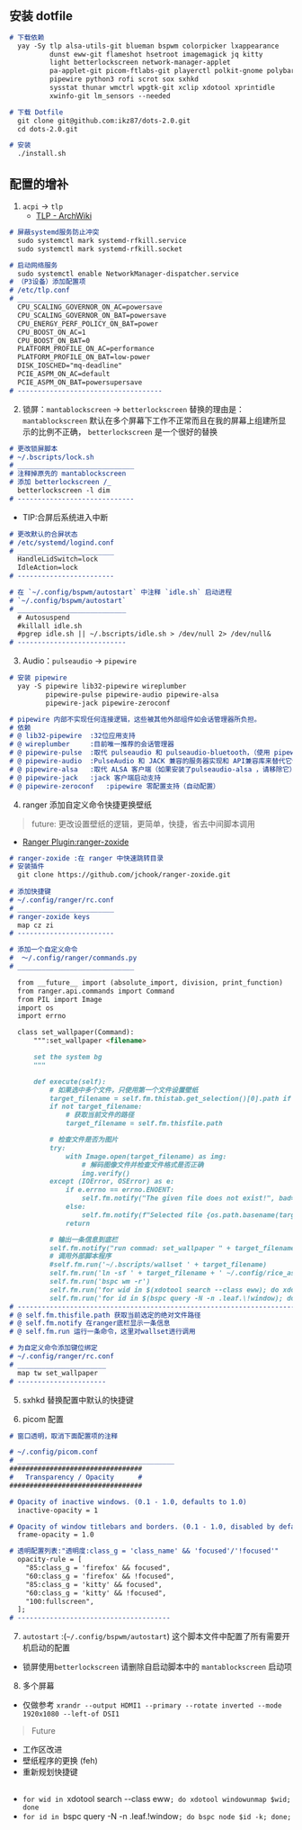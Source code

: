 ## 安装 dotfile
  ```markdown
  # 下载依赖
    yay -Sy tlp alsa-utils-git blueman bspwm colorpicker lxappearance
            dunst eww-git flameshot hsetroot imagemagick jq kitty
            light betterlockscreen network-manager-applet
            pa-applet-git picom-ftlabs-git playerctl polkit-gnome polybar
            pipewire python3 rofi scrot sox sxhkd
            sysstat thunar wmctrl wpgtk-git xclip xdotool xprintidle
            xwinfo-git lm_sensors --needed

  # 下载 Dotfile
    git clone git@github.com:ikz87/dots-2.0.git
    cd dots-2.0.git

  # 安装
    ./install.sh
  ```

## 配置的增补
  1. `acpi` -> `tlp`
      - [TLP - ArchWiki](https://wiki.archlinux.org/title/TLP)
  ```markdown
  # 屏蔽systemd服务防止冲突
    sudo systemctl mark systemd-rfkill.service
    sudo systemctl mark systemd-rfkill.socket

  # 启动网络服务
    sudo systemctl enable NetworkManager-dispatcher.service
  # （P3设备）添加配置项
  # /etc/tlp.conf
  # ____________________________________
    CPU_SCALING_GOVERNOR_ON_AC=powersave
    CPU_SCALING_GOVERNOR_ON_BAT=powersave
    CPU_ENERGY_PERF_POLICY_ON_BAT=power
    CPU_BOOST_ON_AC=1
    CPU_BOOST_ON_BAT=0
    PLATFORM_PROFILE_ON_AC=performance
    PLATFORM_PROFILE_ON_BAT=low-power
    DISK_IOSCHED="mq-deadline"
    PCIE_ASPM_ON_AC=default
    PCIE_ASPM_ON_BAT=powersupersave
  # ------------------------------------
  ```

  2. 锁屏：`mantablockscreen` -> `betterlockscreen`
  替换的理由是：`mantablockscreen` 默认在多个屏幕下工作不正常而且在我的屏幕上组建所显示的比例不正确，
  `betterlockscreen` 是一个很好的替换
  ```markdown
  # 更改锁屏脚本
  # ~/.bscripts/lock.sh
  # _____________________________
  # 注释掉原先的 mantablockscreen
  # 添加 betterlockscreen /_
    betterlockscreen -l dim
  # -----------------------------
  ```
  - TIP:合屏后系统进入中断
  ```markdown
  # 更改默认的合屏状态
  # /etc/systemd/logind.conf
  # ________________________
    HandleLidSwitch=lock
    IdleAction=lock
  # ------------------------

  # 在 `~/.config/bspwm/autostart` 中注释 `idle.sh` 启动进程
  # `~/.config/bspwm/autostart`
  # ___________________________
    # Autosuspend
    #killall idle.sh
    #pgrep idle.sh || ~/.bscripts/idle.sh > /dev/null 2> /dev/null&
  # ---------------------------
  ```

  3. Audio：`pulseaudio` -> `pipewire`
  ```markdown
  # 安装 pipewire 
    yay -S pipewire lib32-pipewire wireplumber
           pipewire-pulse pipewire-audio pipewire-alsa
           pipewire-jack pipewire-zeroconf

  # pipewire 内部不实现任何连接逻辑，这些被其他外部组件如会话管理器所负担。
  # 依赖
  # @ lib32-pipewire  :32位应用支持
  # @ wireplumber     :目前唯一推荐的会话管理器
  # @ pipewire-pulse  :取代 pulseaudio 和 pulseaudio-bluetooth，（使用 pipewire-pulse.server 替换 pulseaudio.server）'pactl info 查看 "Server Name:PulseAudio (on PipeWire)'" 即成功
  # @ pipewire-audio  :PulseAudio 和 JACK 兼容的服务器实现和 API兼容库来替代它们，处理蓝牙设备连接
  # @ pipewire-alsa   :取代 ALSA 客户端（如果安装了pulseaudio-alsa ，请移除它）
  # @ pipewire-jack   :jack 客户端启动支持
  # @ pipewire-zeroconf   :pipewire 零配置支持（自动配置）
  ```

  4. ranger 添加自定义命令快捷更换壁纸
  > future: 更改设置壁纸的逻辑，更简单，快捷，省去中间脚本调用
  - [Ranger Plugin:ranger-zoxide](https://github.com/jchook/ranger-zoxide)
  ```markdown
  # ranger-zoxide :在 ranger 中快速跳转目录
  # 安装插件
    git clone https://github.com/jchook/ranger-zoxide.git
    
  # 添加快捷键
  # ~/.config/ranger/rc.conf
  # ________________________
  # ranger-zoxide keys
    map cz zi
  # ------------------------

  # 添加一个自定义命令
  #  ～/.config/ranger/commands.py
  # _____________________________

    from __future__ import (absolute_import, division, print_function)
    from ranger.api.commands import Command
    from PIL import Image
    import os
    import errno

    class set_wallpaper(Command):
        """:set_wallpaper <filename>

        set the system bg
        """

        def execute(self):
            # 如果选中多个文件，只使用第一个文件设置壁纸
            target_filename = self.fm.thistab.get_selection()[0].path if len(self.fm.thistab.get_selection()) > 0 else None
            if not target_filename:
                # 获取当前文件的路径
                target_filename = self.fm.thisfile.path

            # 检查文件是否为图片
            try:
                with Image.open(target_filename) as img:
                    # 解码图像文件并检查文件格式是否正确
                    img.verify()
            except (IOError, OSError) as e:
                if e.errno == errno.ENOENT:
                    self.fm.notify("The given file does not exist!", bad=True)
                else:
                    self.fm.notify(f"Selected file {os.path.basename(target_filename)} is not an image.", bad=True)
                return

            # 输出一条信息到底栏
            self.fm.notify("run commad: set_wallpaper " + target_filename)
            # 调用外部脚本程序
            #self.fm.run('~/.bscripts/wallset ' + target_filename)
            self.fm.run('ln -sf ' + target_filename + ' ~/.config/rice_assets/Images/wallpaper.png')
            self.fm.run('bspc wm -r')
            self.fm.run('for wid in $(xdotool search --class eww); do xdotool windowunmap $wid; done')
            self.fm.run('for id in $(bspc query -N -n .leaf.\!window); do bspc node $id -k; done;')
  # -----------------------------------------------------------------------
  # @ self.fm.thisfile.path 获取当前选定的绝对文件路径
  # @ self.fm.notify 在ranger底栏显示一条信息
  # @ self.fm.run 运行一条命令，这里对wallset进行调用

  # 为自定义命令添加键位绑定
  # ~/.config/ranger/rc.conf
  # ______________________
    map tw set_wallpaper
  # ----------------------
  ```

  5. sxhkd 替换配置中默认的快捷键

  6. picom 配置
  ```markdown
  # 窗口透明，取消下面配置项的注释

  # ~/.config/picom.conf
  # _______________________________________
  #################################
  #   Transparency / Opacity      #
  #################################

  # Opacity of inactive windows. (0.1 - 1.0, defaults to 1.0)
    inactive-opacity = 1

  # Opacity of window titlebars and borders. (0.1 - 1.0, disabled by default)
    frame-opacity = 1.0

  # 透明配置列表:"透明度:class_g = 'class_name' && 'focused'/'!focused'"
    opacity-rule = [
      "85:class_g = 'firefox' && focused",
      "60:class_g = 'firefox' && !focused",
      "85:class_g = 'kitty' && focused",
      "60:class_g = 'kitty' && !focused",
      "100:fullscreen",
    ];
  # --------------------------------------
  ```

  7. `autostart` :(`~/.config/bspwm/autostart`)
  这个脚本文件中配置了所有需要开机启动的配置
  - 锁屏使用`betterlockscreen` 请删除自启动脚本中的 `mantablockscreen` 启动项

  8. 多个屏幕
  - 仅做参考
      `xrandr --output HDMI1 --primary --rotate inverted --mode 1920x1080 --left-of DSI1`

> Future
- 工作区改进
- 壁纸程序的更换 (feh)
- 重新规划快捷键


##
- `for wid in `xdotool search --class eww`; do xdotool windowunmap $wid; done`
- `for id in `bspc query -N -n .leaf.\!window`; do bspc node $id -k; done;`
